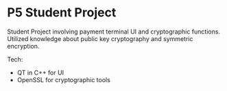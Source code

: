 # P5 Student Project
Student Project involving payment terminal UI and cryptographic functions.
Utilized knowledge about public key cryptography and symmetric encryption.

Tech: 
* QT in C++ for UI
* OpenSSL for cryptographic tools
